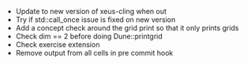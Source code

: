 * Update to new version of xeus-cling when out
* Try if std::call_once issue is fixed on new version
* Add a concept check around the grid print so that it only prints grids
* Check dim == 2 before doing Dune::printgrid
* Check exercise extension
* Remove output from all cells in pre commit hook
